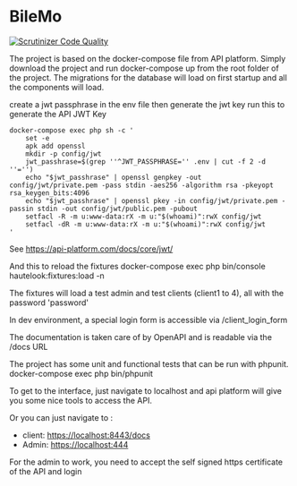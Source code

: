 # BileMo

[![Scrutinizer Code Quality](https://scrutinizer-ci.com/g/Starbugstone/BileMo/badges/quality-score.png?b=master)](https://scrutinizer-ci.com/g/Starbugstone/BileMo/?branch=master)

The project is based on the docker-compose file from API platform.
Simply download the project and run docker-compose up from the root folder of the project. 
The migrations for the database will load on first startup and all the components will load.

create a jwt passphrase in the env file then generate the jwt key
run this to generate the API JWT Key

```
docker-compose exec php sh -c '
    set -e
    apk add openssl
    mkdir -p config/jwt
    jwt_passhrase=$(grep ''^JWT_PASSPHRASE='' .env | cut -f 2 -d ''='')
    echo "$jwt_passhrase" | openssl genpkey -out config/jwt/private.pem -pass stdin -aes256 -algorithm rsa -pkeyopt rsa_keygen_bits:4096
    echo "$jwt_passhrase" | openssl pkey -in config/jwt/private.pem -passin stdin -out config/jwt/public.pem -pubout
    setfacl -R -m u:www-data:rX -m u:"$(whoami)":rwX config/jwt
    setfacl -dR -m u:www-data:rX -m u:"$(whoami)":rwX config/jwt
'
```

See https://api-platform.com/docs/core/jwt/

And this to reload the fixtures
docker-compose exec php bin/console hautelook:fixtures:load -n

The fixtures will load a test admin and test clients (client1 to 4), all with the password 'password'

In dev environment, a special login form is accessible via /client_login_form

The documentation is taken care of by OpenAPI and is readable via the /docs URL

The project has some unit and functional tests that can be run with phpunit.
docker-compose exec php bin/phpunit

To get to the interface, just navigate to localhost and api platform will give you some nice tools to access the API.

Or you can just navigate to :

* client: [https://localhost:8443/docs](https://localhost:8443/docs)
* Admin: [https://localhost:444](https://localhost:444)

For the admin to work, you need to accept the self signed https certificate of the API and login 
  
